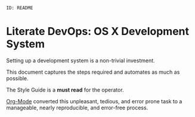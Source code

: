     ID: README

# Literate DevOps: OS X Development System

Setting up a development system is a non-trivial investment.

This document captures the steps required and automates as much as possible.

The Style Guide is a **must read** for the operator.

[Org-Mode](http://orgmode.org/) converted this unpleasant, tedious, and error prone task to a
manageable, nearly reproducible, and error-free process.

